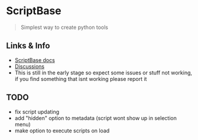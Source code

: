 # ScriptBase
> Simplest way to create python tools

## Links & Info
* [ScriptBase docs](<https://github.com/xellu/scriptbase/wiki>)
* [Discussions](<https://github.com/xellu/scriptbase/discussions>)
* This is still in the early stage so expect some issues or stuff not working, if you find something that isnt working please report it

## TODO
* fix script updating
* add "hidden" option to metadata (script wont show up in selection menu)
* make option to execute scripts on load

